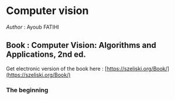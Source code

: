 # Computer vision

_Author_ : Ayoub FATIHI

## Book : Computer Vision: Algorithms and Applications, 2nd ed.

Get electronic version of the book here : [https://szeliski.org/Book/](https://szeliski.org/Book/)

### The beginning
